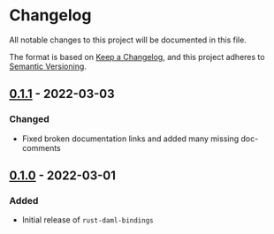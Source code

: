# Changelog

All notable changes to this project will be documented in this file.

The format is based on [Keep a Changelog](https://keepachangelog.com/en/1.0.0/), and this project adheres
to [Semantic Versioning](https://semver.org/spec/v2.0.0.html).

## [0.1.1] - 2022-03-03

### Changed

- Fixed broken documentation links and added many missing doc-comments

## [0.1.0] - 2022-03-01

### Added

- Initial release of `rust-daml-bindings`

[0.1.1]: https://github.com/fujiapple852/rust-daml-bindings/compare/0.1.0...0.1.1

[0.1.0]: https://github.com/fujiapple852/rust-daml-bindings/compare/0.0.0...0.1.0
